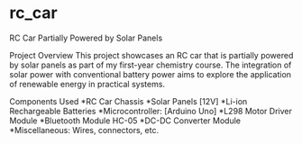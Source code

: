 # rc_car

RC Car Partially Powered by Solar Panels

Project Overview
This project showcases an RC car that is partially powered by solar panels as part of my first-year chemistry course. The integration of solar power with conventional battery power aims to explore the application of renewable energy in practical systems.


Components Used
*RC Car Chassis
*Solar Panels [12V]
*Li-ion Rechargeable Batteries
*Microcontroller: [Arduino Uno]
*L298 Motor Driver Module
*Bluetooth Module HC-05
*DC-DC Converter Module
*Miscellaneous: Wires, connectors, etc.
